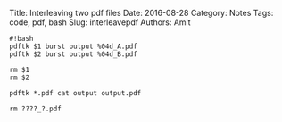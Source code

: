 Title: Interleaving two pdf files
Date: 2016-08-28
Category: Notes
Tags: code, pdf, bash
Slug: interleavepdf
Authors: Amit

    #!bash
    pdftk $1 burst output %04d_A.pdf
    pdftk $2 burst output %04d_B.pdf
    
    rm $1
    rm $2
    
    pdftk *.pdf cat output output.pdf
    
    rm ????_?.pdf